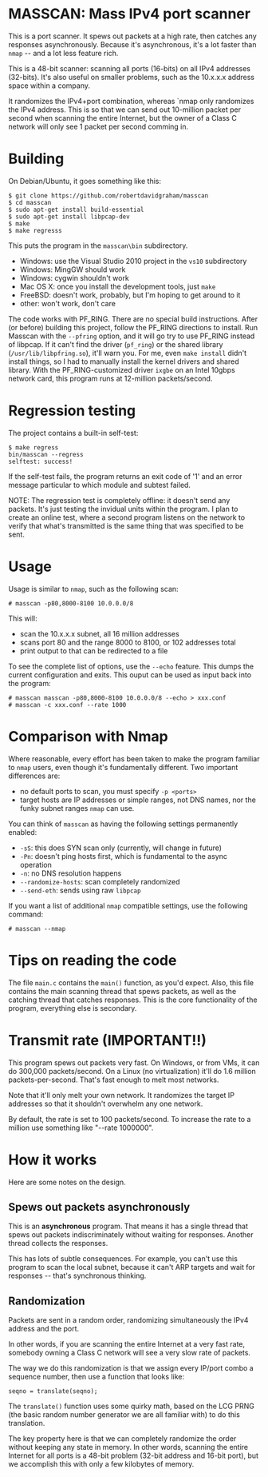 # MASSCAN: Mass IPv4 port scanner

This is a port scanner. It spews out packets at a high rate, then catches any
responses asynchronously. Because it's asynchronous, it's a lot faster than 
`nmap` -- and a lot less feature rich.

This is a 48-bit scanner: scanning all ports (16-bits) on all
IPv4 addresses (32-bits). It's also useful on smaller problems, such as the
10.x.x.x address space within a company.

It randomizes the IPv4+port combination, whereas `nmap only randomizes the
IPv4 address. This is so that we can send out 10-million packet per second
when scanning the entire Internet, but the owner of a Class C network will
only see 1 packet per second comming in.


# Building

On Debian/Ubuntu, it goes something like this:

	$ git clone https://github.com/robertdavidgraham/masscan
	$ cd masscan
	$ sudo apt-get install build-essential
	$ sudo apt-get install libpcap-dev
	$ make
	$ make regresss

This puts the program in the `masscan\bin` subdirectory.

* Windows: use the Visual Studio 2010 project in the `vs10` subdirectory
* Windows: MingGW should work
* Windows: cygwin shouldn't work
* Mac OS X: once you install the development tools, just `make`
* FreeBSD: doesn't work, probably, but I'm hoping to get around to it
* other: won't work, don't care

The code works with PF_RING. There are no special build instructions. After
(or before) building this project, follow the PF_RING directions to install.
Run Masscan with the `--pfring` option, and it will go try to use PF_RING 
instead of libpcap. If it can't find the driver (`pf_ring`) or the shared
library (`/usr/lib/libpfring.so`), it'll warn you. For me, even `make install`
didn't install things, so I had to manually install the kernel drivers and
shared library. With the PF_RING-customized driver `ixgbe` on an Intel 10gbps
network card, this program runs at 12-million packets/second.


# Regression testing

The project contains a built-in self-test:

	$ make regress
	bin/masscan --regress
	selftest: success!

If the self-test fails, the program returns an exit code of '1' and an
error message particular to which module and subtest failed.

NOTE: The regression test is completely offline: it doesn't send any packets.
It's just testing the invidual units within the program. I plan to create
an online test, where a second program listens on the network to verify
that what's transmitted is the same thing that was specified to be sent.


# Usage

Usage is similar to `nmap`, such as the following scan:

	# masscan -p80,8000-8100 10.0.0.0/8

This will:
* scan the 10.x.x.x subnet, all 16 million addresses
* scans port 80 and the range 8000 to 8100, or 102 addresses total
* print output to <stdout> that can be redirected to a file

To see the complete list of options, use the `--echo` feature. This
dumps the current configuration and exits. This ouput can be used as input back
into the program:

	# masscan masscan -p80,8000-8100 10.0.0.0/8 --echo > xxx.conf
	# masscan -c xxx.conf --rate 1000


# Comparison with Nmap

Where reasonable, every effort has been taken to make the program familiar
to `nmap` users, even though it's fundamentally different. Two important
differences are:

* no default ports to scan, you must specify `-p <ports>`
* target hosts are IP addresses or simple ranges, not DNS names, nor 
  the funky subnet ranges `nmap` can use.

You can think of `masscan` as having the following settings permanently
enabled:
* `-sS`: this does SYN scan only (currently, will change in future)
* `-Pn`: doesn't ping hosts first, which is fundamental to the async operation
* `-n`: no DNS resolution happens
* `--randomize-hosts`: scan completely randomized
* `--send-eth`: sends using raw `libpcap`

If you want a list of additional `nmap` compatible settings, use the following
command:

	# masscan --nmap

# Tips on reading the code

The file `main.c` contains the `main()` function, as you'd expect. Also,
this file contains the main scanning thread that spews packets, as well
as the catching thread that catches responses. This is the core functionality
of the program, everything else is secondary.


# Transmit rate (IMPORTANT!!)

This program spews out packets very fast. On Windows, or from VMs,
it can do 300,000 packets/second. On a Linux (no virtualization) it'll
do 1.6 million packets-per-second. That's fast enough to melt most networks.

Note that it'll only melt your own network. It randomizes the target
IP addresses so that it shouldn't overwhelm any one network.

By default, the rate is set to 100 packets/second. To increase the rate to
a million use something like "--rate 1000000".


# How it works

Here are some notes on the design.

## Spews out packets asynchronously

This is an **asynchronous** program. That means it has a single thread
that spews out packets indiscriminately without waiting for responses.
Another thread collects the responses.

This has lots of subtle consequences. For example, you can't use this
program to scan the local subnet, because it can't ARP targets and 
wait for responses -- that's synchronous thinking.

## Randomization

Packets are sent in a random order, randomizing simultaneously the IPv4
address and the port.

In other words, if you are scanning the entire Internet at a very fast
rate, somebody owning a Class C network will see a very slow rate of
packets.

The way we do this randomization is that we assign every IP/port combo
a sequence number, then use a function that looks like:

	seqno = translate(seqno);

The `translate()` function uses some quirky math, based on the LCG PRNG
(the basic random number generator we are all familiar with) to do this
translation.

The key property here is that we can completely randomize the order
without keeping any state in memory. In other words, scanning the 
entire Internet for all ports is a 48-bit problem (32-bit address and
16-bit port), but we accomplish this with only a few kilobytes of
memory.

